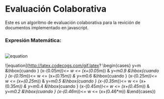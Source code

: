 # Evaluación Colaborativa
Este es un algoritmo de evaluación colaborativa para la revición de documentos implementado en javascript.
### Expresión Matemática:
\
![equation](http://latex.codecogs.com/gif.latex?z(w,x,y)=(\frac{(\frac{\sum_{w=0}^{w=n-1}\frac{w}{m}}{n}*m)+x}{2}*0.8)+((\sum_{y=0}^{y=p-1}y)*0.2))

![equation](http://latex.codecogs.com/gif.latex? \begin{cases} y=m &\hbox{cuando } (x-(0.05*m))<= w <= (x+(0.05*m)) & y=m*0.9 &\hbox{cuando } (x-(0.15*m))<= w <= (x+(0.15*m)) & y=m*0.6 &\hbox{cuando } (x-(0.25*m))<= w <= (x+(0.25*m)) & y=m*0.5 &\hbox{cuando } (x-(0.35*m))<= w <= (x+(0.35*m)) & y=m*0.4 &\hbox{cuando } (x-(0.45*m))<= w <= (x+(0.45*m)) & y=m*0.2 &\hbox{cuando } (x-(0.46*m))<= w <= (x+(0.46*m)) &\end{cases})
